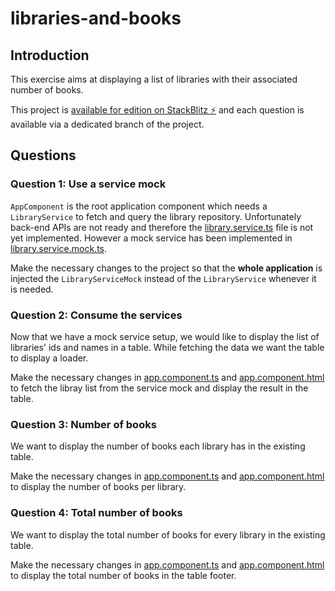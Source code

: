 # libraries-and-books

## Introduction

This exercise aims at displaying a list of libraries with their associated number of books.

This project is [available for edition on StackBlitz ⚡️](https://stackblitz.com/edit/libraries-and-books) and each question is available via a dedicated branch of the project.


## Questions

### Question 1: Use a service mock

`AppComponent` is the root application component which needs a `LibraryService` to fetch and query the library repository. Unfortunately back-end APIs are not ready and therefore the [library.service.ts](./src/app/services/library.service.ts) file is not yet implemented. However a mock service has been implemented in [library.service.mock.ts](./src/app/services/library.service.mock.ts).


Make the necessary changes to the project so that the **whole application** is injected the `LibraryServiceMock` instead of the `LibraryService` whenever it is needed.

### Question 2: Consume the services

Now that we have a mock service setup, we would like to display the list of libraries' ids and names in a table. While fetching the data we want the table to display a loader.

Make the necessary changes in [app.component.ts](./src/app/app.component.ts) and [app.component.html](./src/app/app.component.html) to fetch the libray list from the service mock and display the result in the table.

### Question 3: Number of books

We want to display the number of books each library has in the existing table. 

Make the necessary changes in [app.component.ts](./src/app/app.component.ts) and [app.component.html](./src/app/app.component.html) to display the number of books per library.

### Question 4: Total number of books

We want to display the total number of books for every library in the existing table. 

Make the necessary changes in [app.component.ts](./src/app/app.component.ts) and [app.component.html](./src/app/app.component.html) to display the total number of books in the table footer.